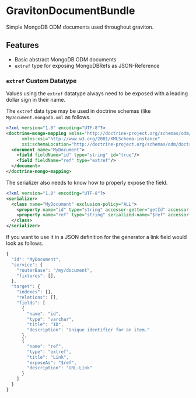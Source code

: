 # GravitonDocumentBundle

Simple MongoDB ODM documents used throughout graviton.

## Features

* Basic abstract MongoDB ODM documents
* ``extref`` type for exposing MongoDBRefs as JSON-Reference

### ``extref`` Custom Datatype

Values using the ``extref`` datatype always need to be exposed with a leading dollar sign in their name.

The ``extref`` data type may be used in doctrine schemas (like ``MyDocument.mongodb.xml`` as follows.

```xml
<?xml version="1.0" encoding="UTF-8"?>
<doctrine-mongo-mapping xmlns="http://doctrine-project.org/schemas/odm/doctrine-mongo-mapping"
      xmlns:xsi="http://www.w3.org/2001/XMLSchema-instance"
      xsi:schemaLocation="http://doctrine-project.org/schemas/odm/doctrine-mongo-mapping http://doctrine-project.org/schemas/odm/doctrine-mongo-mapping.xsd">
  <document name="MyDocument">
    <field fieldName="id" type="string" id="true"/>
    <field fieldName="ref" type="extref"/>
  </document>
</doctrine-mongo-mapping>
```

The serializer also needs to know how to properly expose the field.

```xml
<?xml version="1.0" encoding="UTF-8"?>
<serializer>
  <class name="MyDocument" exclusion-policy="ALL">
    <property name="id" type="string" accessor-getter="getId" accessor-setter="setId" expose="true"/>
    <property name="ref" type="string" serialized-name="$ref" accessor-getter="getRef" accessor-setter="setRef" expose="true"/>
  </class>
</serializer>
```

If you want to use it in a JSON definition for the generator a link field would look as follows.

```js
{
  "id": "MyDocument",
  "service": {
    "routerBase": "/my/document",
    "fixtures": [],
  },
  "target": {
    "indexes": [],
    "relations": [],
    "fields": [
      {
        "name": "id",
        "type": "varchar",
        "title": "ID",
        "description": "Unique identifier for an item."
      },
      {
        "name": "ref",
        "type": "extref",
        "title": "Link",
        "exposeAs": "$ref",
        "description": "URL-Link"
      }
    ]
  }
}
```
